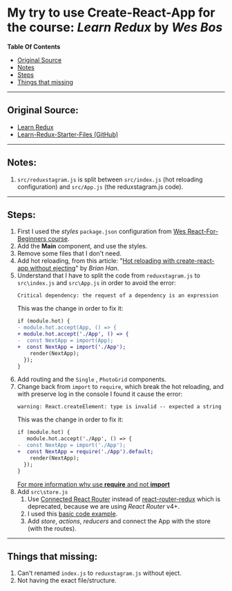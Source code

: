 # My try to use Create-React-App for the course: _**Learn Redux**_ by _**Wes Bos**_

**Table Of Contents**

- [Original Source](#original-source)
- [Notes](#notes)
- [Steps](#steps)
- [Things that missing](#things-that-missing)

---

## Original Source:

- [Learn Redux]
- [Learn-Redux-Starter-Files (GitHub)]

---

## Notes:

1. `src/reduxstagram.js` is split between `src/index.js` (hot reloading configuration) and `src/App.js` (the reduxstagram.js code).

---

## Steps:

1. First I used the _styles_ `package.json` configuration from [Wes React-For-Beginners course].
2. Add the **Main** component, and use the styles.
3. Remove some files that I don't need.
4. Add hot reloading, from this article: "[Hot reloading with create-react-app without ejecting]" by _Brian Han_.
5. Understand that I have to split the code from `reduxstagram.js` to `src\index.js` and `src\App.js` in order to avoid the error:
   ```shell
   Critical dependency: the request of a dependency is an expression
   ```
   This was the change in order to fix it:
   ```diff
   if (module.hot) {
   - module.hot.accept(App, () => {
   + module.hot.accept('./App', () => {
   -  const NextApp = import(App);
   +  const NextApp = import('./App');
       render(NextApp);
     });
   }
   ```
6. Add routing and the `Single` , `PhotoGrid` components.
7. Change back from `import` to `require`, which break the hot reloading, and with preserve log in the console I found it cause the error:
   ```shell
   warning: React.createElement: type is invalid -- expected a string
   ```
   This was the change in order to fix it:
   ```diff
   if (module.hot) {
      module.hot.accept('./App', () => {
   -  const NextApp = import('./App');
   +  const NextApp = require('./App').default;
       render(NextApp);
     });
   }
   ```
   [For more information why use **require** and not **import**]
8. Add `src\store.js`
   1. Use [Connected React Router] instead of [react-router-redux] which is deprecated, because we are using _React Router_ v4+.
   2. I used this [basic code example].
   3. Add _store_, _actions_, _reducers_ and connect the App with the store (with the routes).

---

## Things that missing:

1. Can't renamed `index.js` to `reduxstagram.js` without eject.
2. Not having the exact file/structure.

<!-- external links -->

[learn redux]: http://LearnRedux.com
[learn-redux-starter-files (github)]: https://github.com/wesbos/Learn-Redux-Starter-Files
[wes react-for-beginners course]: https://github.com/wesbos/React-For-Beginners-Starter-Files/blob/master/catch-of-the-day/package.json
[hot reloading with create-react-app without ejecting]: https://medium.com/@brianhan/hot-reloading-cra-without-eject-b54af352c642
[for more information why use **require** and not **import**]: https://stackoverflow.com/questions/43247696/javascript-require-vs-require-default
[connected react router]: https://github.com/supasate/connected-react-router
[react-router-redux]: https://github.com/reactjs/react-router-redux
[basic code example]: https://github.com/supasate/connected-react-router/tree/master/examples/basic

